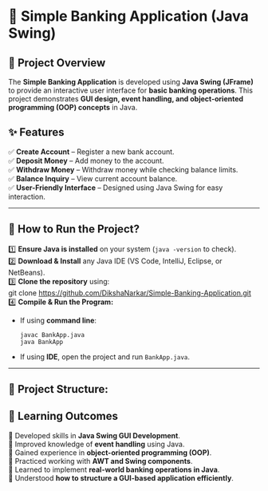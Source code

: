 # 🏦 Simple Banking Application (Java Swing)  

## 📖 Project Overview  
The **Simple Banking Application** is developed using **Java Swing (JFrame)** to provide an interactive user interface for **basic banking operations**. This project demonstrates **GUI design, event handling, and object-oriented programming (OOP) concepts** in Java.  

## **✨ Features**  
✅ **Create Account** – Register a new bank account.  
✅ **Deposit Money** – Add money to the account.  
✅ **Withdraw Money** – Withdraw money while checking balance limits.  
✅ **Balance Inquiry** – View current account balance.  
✅ **User-Friendly Interface** – Designed using Java Swing for easy interaction.  

---

## **🚀 How to Run the Project?**  
1️⃣ **Ensure Java is installed** on your system (`java -version` to check).  
2️⃣ **Download & Install** any Java IDE (VS Code, IntelliJ, Eclipse, or NetBeans).  
3️⃣ **Clone the repository** using:  
git clone https://github.com/DikshaNarkar/Simple-Banking-Application.git
4️⃣ **Compile & Run the Program:**  
- If using **command line**:  
  ```
  javac BankApp.java
  java BankApp
  ```
- If using **IDE**, open the project and run `BankApp.java`.  

---

## **📂 Project Structure:**  

## **📜 Learning Outcomes**  
📌 Developed skills in **Java Swing GUI Development**.  
📌 Improved knowledge of **event handling** using Java.  
📌 Gained experience in **object-oriented programming (OOP)**.  
📌 Practiced working with **AWT and Swing components**.  
📌 Learned to implement **real-world banking operations in Java**.  
📌 Understood **how to structure a GUI-based application efficiently**.  
